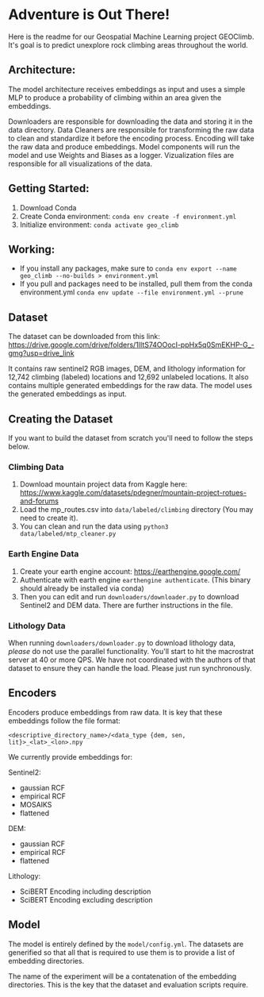 # Adventure is Out There!

Here is the readme for our Geospatial Machine Learning project GEOClimb. It's goal is to predict unexplore rock climbing areas throughout the world.

## Architecture:

The model architecture receives embeddings as input and uses a simple MLP to produce a probability of climbing within an area given the embeddings.

Downloaders are responsible for downloading the data and storing it in the data directory. Data Cleaners are responsible for transforming the raw data to clean and standardize it before the encoding process. Encoding will take the raw data and produce embeddings. Model components will run the model and use Weights and Biases as a logger. Vizualization files are responsible for all visualizations of the data.

## Getting Started:

1. Download Conda
2. Create Conda environment: `conda env create -f environment.yml`
3. Initialize environment: `conda activate geo_climb`

## Working:

- If you install any packages, make sure to `conda env export --name geo_climb --no-builds > environment.yml`
- If you pull and packages need to be installed, pull them from the conda environment.yml `conda env update --file environment.yml --prune`

## Dataset

The dataset can be downloaded from this link: https://drive.google.com/drive/folders/1lItS74OOocI-ppHx5q0SmEKHP-G_-gmg?usp=drive_link

It contains raw sentinel2 RGB images, DEM, and lithology information for 12,742 climbing (labeled) locations and 12,692 unlabeled locations. It also contains multiple generated embeddings for the raw data. The model uses the generated embeddings as input.

## Creating the Dataset

If you want to build the dataset from scratch you'll need to follow the steps below.

### Climbing Data

1. Download mountain project data from Kaggle here: https://www.kaggle.com/datasets/pdegner/mountain-project-rotues-and-forums
2. Load the mp_routes.csv into `data/labeled/climbing` directory (You may need to create it).
3. You can clean and run the data using `python3 data/labeled/mtp_cleaner.py`

### Earth Engine Data

1. Create your earth engine account: https://earthengine.google.com/
2. Authenticate with earth engine `earthengine authenticate`. (This binary should already be installed via conda)
3. Then you can edit and run `downloaders/downloader.py` to download Sentinel2 and DEM data. There are further instructions in the file.

### Lithology Data

When running `downloaders/downloader.py` to download lithology data, _please_ do not use the parallel functionality. You'll start to hit the macrostrat server at 40 or more QPS. We have not coordinated with the authors of that dataset to ensure they can handle the load. Please just run synchronously.

## Encoders

Encoders produce embeddings from raw data. It is key that these embeddings follow the file format:

```
<descriptive_directory_name>/<data_type {dem, sen, lit}>_<lat>_<lon>.npy
```

We currently provide embeddings for:

Sentinel2:

- gaussian RCF
- empirical RCF
- MOSAIKS
- flattened

DEM:

- gaussian RCF
- empirical RCF
- flattened

Lithology:

- SciBERT Encoding including description
- SciBERT Encoding excluding description

## Model

The model is entirely defined by the `model/config.yml`. The datasets are generified so that all that is required to use them is to provide a list of embedding directories.

The name of the experiment will be a contatenation of the embedding directories. This is the key that the dataset and evaluation scripts require.

